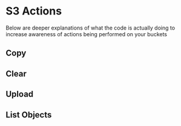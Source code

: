 # S3 Actions

Below are deeper explanations of what the code is actually doing to increase awareness of actions being performed on your buckets

## Copy

## Clear

## Upload

## List Objects
